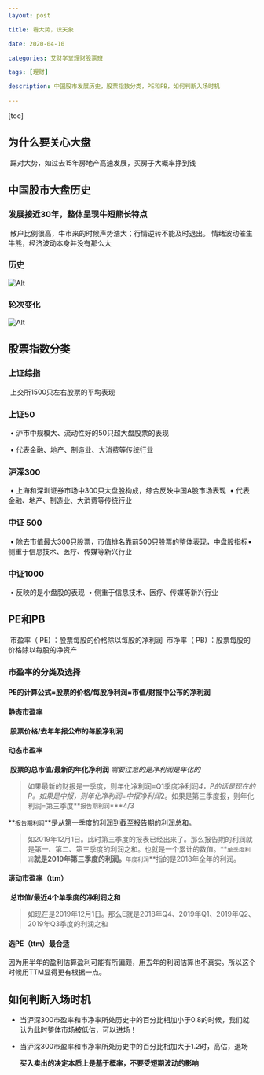 ```yaml
---
layout: post

title: 看大势，识天象

date: 2020-04-10

categories: 艾财学堂理财股票班

tags: [理财]

description: 中国股市发展历史，股票指数分类，PE和PB，如何判断入场时机

---
```


[toc]


## 为什么要关心大盘

​		踩对大势，如过去15年房地产高速发展，买房子大概率挣到钱

## 中国股市大盘历史

### 发展接近30年，整体呈现牛短熊长特点

​			散户比例很高，牛市来的时候声势浩大；行情逆转不能及时退出。
​			情绪波动催生牛熊，经济波动本身并没有那么大

### 历史

![Alt](https://user-images.githubusercontent.com/35519242/78982342-83fbad80-7b54-11ea-90a8-f771d49f98f5.png)

###  轮次变化

![Alt](https://user-images.githubusercontent.com/35519242/78982380-9a096e00-7b54-11ea-8077-4c4395c0e99c.png)



## 股票指数分类
### 上证综指
​		上交所1500只左右股票的平均表现

### 上证50 

​		• 沪市中规模大、流动性好的50只超大盘股票的表现

​		• 代表金融、地产、制造业、大消费等传统行业

### 沪深300 

​		• 上海和深圳证券市场中300只大盘股构成，综合反映中国A股市场表现
​		• 代表金融、地产、制造业、大消费等传统行业
### 中证 500 
​		• 除去市值最大300只股票，市值排名靠前500只股票的整体表现，中盘股指标
​		• 侧重于信息技术、医疗、传媒等新兴行业
### 中证1000 
​		• 反映的是小盘股的表现
​		• 侧重于信息技术、医疗、传媒等新兴行业
## PE和PB 
​		市盈率（ PE) ：股票每股的价格除以每股的净利润
​		市净率（ PB) ：股票每股的价格除以每股的净资产

###  市盈率的分类及选择
#### PE的计算公式=股票的价格/每股净利润=市值/财报中公布的净利润

#### 静态市盈率

​		**股票价格/去年年报公布的每股净利润**

#### 动态市盈率

​		**股票的总市值/最新的年化净利润** 
​		*需要注意的是净利润是年化的*

> 如果最新的财报是一季度，则年化净利润=Q1季度净利润*4，P的话是现在的P。如果是中报，则年化净利润=中报净利润*2。如果是第三季度报，则年化利润=第三季度**`报告期利润`***4/3

​	**`报告期利润`**是从第一季度的利润到截至报告期的利润总和。

> 如2019年12月1日。此时第三季度的报表已经出来了。那么报告期的利润就是第一、第二、第三季度的利润之和。也就是一个累计的数值。**`单季度利润`**就是2019年第三季度的利润。**`年度利润`**指的是2018年全年的利润。

#### 滚动市盈率（ttm）

​		**总市值/最近4个单季度的净利润之和**

> 如现在是2019年12月1日。那么E就是2018年Q4、2019年Q1、2019年Q2、2019年Q3季度的利润之和

#### 选PE（ttm）最合适 

因为用半年的盈利估算盈利可能有所偏颇，用去年的利润估算也不真实。所以这个时候用TTM显得更有根据一点。

## 如何判断入场时机

- 当沪深300市盈率和市净率所处历史中的百分比相加小于0.8的时候，我们就认为此时整体市场被低估，可以进场！

- 当沪深300市盈率和市净率所处历史中的百分比相加大于1.2时，高估，退场

  **买入卖出的决定本质上是基于概率，不要受短期波动的影响**